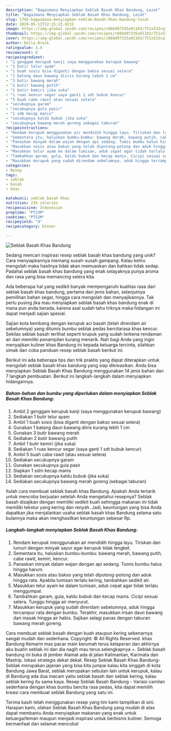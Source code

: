 ```yaml
---
description: "Bagaimana Menyiapkan Seblak Basah Khas Bandung, Lezat"
title: "Bagaimana Menyiapkan Seblak Basah Khas Bandung, Lezat"
slug: 1745-bagaimana-menyiapkan-seblak-basah-khas-bandung-lezat
date: 2020-05-13T22:15:23.821Z
image: https://img-global.cpcdn.com/recipes/c668d97335a91103/751x532cq70/seblak-basah-khas-bandung-foto-resep-utama.jpg
thumbnail: https://img-global.cpcdn.com/recipes/c668d97335a91103/751x532cq70/seblak-basah-khas-bandung-foto-resep-utama.jpg
cover: https://img-global.cpcdn.com/recipes/c668d97335a91103/751x532cq70/seblak-basah-khas-bandung-foto-resep-utama.jpg
author: Della Brock
ratingvalue: 3.4
reviewcount: 8
recipeingredient:
- "2 genggam kerupuk kanji saya menggunakan kerupuk bawang"
- "1 butir telur ayam"
- "1 buah sosis bisa diganti dengan bakso sesuai selera"
- "1 batang daun bawang diiris kurang lebih 1 cm"
- "3 butir bawang merah"
- "2 butir bawang putih"
- "1 butir kemiri jika suka"
- "1 ruas kencur segar saya ganti 1 sdt bubuk kencur"
- "5 buah cabe rawit atau sesuai selera"
- "secukupnya garam"
- "secukupnya gula pasir"
- "1 sdm kecap manis"
- "secukupnya kaldu bubuk jika suka"
- "secukupnya bawang merah goreng sebagai taburan"
recipeinstructions:
- "Rendam kerupuk menggunakan air mendidih hingga layu. Tiriskan dan lumuri dengan minyak sayur agar kerupuk tidak lengket."
- "Sementara itu, haluskan bumbu-bumbu: bawang merah, bawang putih, cabe rawit, kemiri, kencur."
- "Panaskan minyak dalam wajan dengan api sedang. Tumis bumbu halus hingga harum."
- "Masukkan sosis atau bakso yang telah dipotong-potong dan aduk hingga rata. Apabila tumisan terlalu kering, tambahkan sedikit air."
- "Masukkan telur ayam ke dalam tumisan, aduk cepat agar tidak terlalu menggumpal."
- "Tambahkan garam, gula, kaldu bubuk dan kecap manis. Cicipi sesuai selera. Tunggu hingga air menyurut."
- "Masukkan kerupuk yang sudah direndam sebelumnya, aduk hingga tercampur rata dengan bumbu. Terakhir, masukkan irisan daun bawang dan masak hingga air habis. Sajikan selagi panas dengan taburan bawang merah goreng."
categories:
- Resep
tags:
- seblak
- basah
- khas

katakunci: seblak basah khas 
nutrition: 235 calories
recipecuisine: Indonesian
preptime: "PT23M"
cooktime: "PT52M"
recipeyield: "4"
recipecategory: Dinner

---
```



![Seblak Basah Khas Bandung](https://img-global.cpcdn.com/recipes/c668d97335a91103/751x532cq70/seblak-basah-khas-bandung-foto-resep-utama.jpg)

Sedang mencari inspirasi resep seblak basah khas bandung yang unik? Cara menyiapkannya memang susah-susah gampang. Kalau keliru mengolah maka hasilnya tidak akan memuaskan dan bahkan tidak sedap. Padahal seblak basah khas bandung yang enak selayaknya punya aroma dan rasa yang bisa memancing selera kita.

Ada beberapa hal yang sedikit banyak mempengaruhi kualitas rasa dari seblak basah khas bandung, pertama dari jenis bahan, selanjutnya pemilihan bahan segar, hingga cara mengolah dan menyajikannya. Tak perlu pusing jika mau menyiapkan seblak basah khas bandung enak di mana pun anda berada, karena asal sudah tahu triknya maka hidangan ini dapat menjadi sajian spesial.

Sajian kota kembang dengan kerupuk aci basah (telah direndam air sebelumnya) yang ditumis bumbu seblak pedas bercitarasa khas kencur. Sekilas seblak basah terlihat seperti krupuk yang sudah terkena rendaman air dan memiliki penampilan kurang menarik. Nah bagi Anda yang ingin menyajikan kuliner khas Bandung ini kepada keluarga tercinta, silahkan simak dan coba panduan resep seblak basah berikut ini.


Berikut ini ada beberapa tips dan trik praktis yang dapat diterapkan untuk mengolah seblak basah khas bandung yang siap dikreasikan. Anda bisa menyiapkan Seblak Basah Khas Bandung menggunakan 14 jenis bahan dan 7 langkah pembuatan. Berikut ini langkah-langkah dalam menyiapkan hidangannya.

<!--inarticleads1-->

##### Bahan-bahan dan bumbu yang diperlukan dalam menyiapkan Seblak Basah Khas Bandung:

1. Ambil 2 genggam kerupuk kanji (saya menggunakan kerupuk bawang)
1. Sediakan 1 butir telur ayam
1. Ambil 1 buah sosis (bisa diganti dengan bakso sesuai selera)
1. Gunakan 1 batang daun bawang diiris kurang lebih 1 cm
1. Gunakan 3 butir bawang merah
1. Sediakan 2 butir bawang putih
1. Ambil 1 butir kemiri (jika suka)
1. Sediakan 1 ruas kencur segar (saya ganti 1 sdt bubuk kencur)
1. Ambil 5 buah cabe rawit (atau sesuai selera)
1. Sediakan secukupnya garam
1. Gunakan secukupnya gula pasir
1. Siapkan 1 sdm kecap manis
1. Sediakan secukupnya kaldu bubuk (jika suka)
1. Sediakan secukupnya bawang merah goreng (sebagai taburan)


Itulah cara membuat seblak basah khas Bandung. Apakah Anda tertarik untuk mencoba berjualan setelah Anda mengetahui resepnya? Seblak basah disajikan dengan memiliki sedikit kuah sehingga makanan ini tidak memiliki tekstur yang kering dan renyah. Jadi, keuntungan yang bisa Anda dapatkan jika menjalankan usaha seblak basah khas Bandung selama satu bulannya maka akan menghasilkan keuntungan sebesar Rp. 

<!--inarticleads2-->

##### Langkah-langkah menyiapkan Seblak Basah Khas Bandung:

1. Rendam kerupuk menggunakan air mendidih hingga layu. Tiriskan dan lumuri dengan minyak sayur agar kerupuk tidak lengket.
1. Sementara itu, haluskan bumbu-bumbu: bawang merah, bawang putih, cabe rawit, kemiri, kencur.
1. Panaskan minyak dalam wajan dengan api sedang. Tumis bumbu halus hingga harum.
1. Masukkan sosis atau bakso yang telah dipotong-potong dan aduk hingga rata. Apabila tumisan terlalu kering, tambahkan sedikit air.
1. Masukkan telur ayam ke dalam tumisan, aduk cepat agar tidak terlalu menggumpal.
1. Tambahkan garam, gula, kaldu bubuk dan kecap manis. Cicipi sesuai selera. Tunggu hingga air menyurut.
1. Masukkan kerupuk yang sudah direndam sebelumnya, aduk hingga tercampur rata dengan bumbu. Terakhir, masukkan irisan daun bawang dan masak hingga air habis. Sajikan selagi panas dengan taburan bawang merah goreng.


Cara membuat seblak basah dengan kuah ataupun kering sebenarnya sangat mudah dan sederhana. Copyright: © All Rights Reserved. khas Bandung Kemarin mas pacar main kerumah terus kelaperan dan akhirnya aku buatin seblak ini dan dia nagih mau terus.selengkapnya +. Seblak basah bandung ini buka di jember Alamat ada di jalan Kalimantan, Karimata dan Mastrip. lokasi strategis dekat dekat. Resep Seblak Basah Khas Bandung- Seblak merupakan jajanan yang bisa kita jumpai kalau kita singgah di kota Bandung Jawa Barat, seblak merupakan sebutan lain untuk kerupuk, kalau di Bandung ada dua macam yaitu seblak basah dan seblak kering, kalau seblak kering itu sama kaya. Resep Seblak Basah Bandung - Variasi camilan sederhana dengan khas bumbu bercita rasa pedas, kita dapat memilih kreasi cara membuat seblak Bandung yang satu ini. 

Terima kasih telah menggunakan resep yang tim kami tampilkan di sini. Harapan kami, olahan Seblak Basah Khas Bandung yang mudah di atas dapat membantu Anda menyiapkan makanan yang enak untuk keluarga/teman maupun menjadi inspirasi untuk berbisnis kuliner. Semoga bermanfaat dan selamat mencoba!
